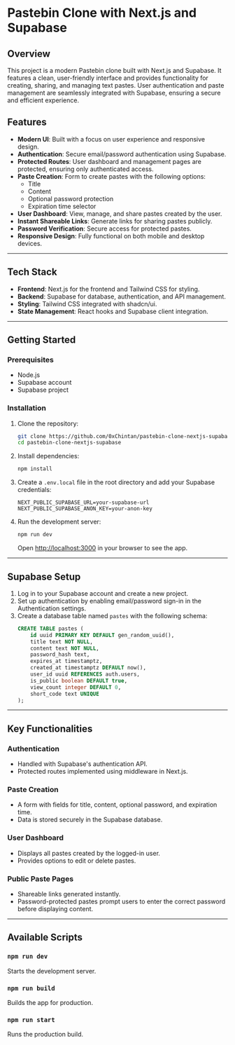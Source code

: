 # Pastebin Clone with Next.js and Supabase

## Overview

This project is a modern Pastebin clone built with Next.js and Supabase. It features a clean, user-friendly interface and provides functionality for creating, sharing, and managing text pastes. User authentication and paste management are seamlessly integrated with Supabase, ensuring a secure and efficient experience.

## Features

- **Modern UI**: Built with a focus on user experience and responsive design.
- **Authentication**: Secure email/password authentication using Supabase.
- **Protected Routes**: User dashboard and management pages are protected, ensuring only authenticated access.
- **Paste Creation**: Form to create pastes with the following options:
  - Title
  - Content
  - Optional password protection
  - Expiration time selector
- **User Dashboard**: View, manage, and share pastes created by the user.
- **Instant Shareable Links**: Generate links for sharing pastes publicly.
- **Password Verification**: Secure access for protected pastes.
- **Responsive Design**: Fully functional on both mobile and desktop devices.

---

## Tech Stack

- **Frontend**: Next.js for the frontend and Tailwind CSS for styling.
- **Backend**: Supabase for database, authentication, and API management.
- **Styling**: Tailwind CSS integrated with shadcn/ui.
- **State Management**: React hooks and Supabase client integration.

---

## Getting Started

### Prerequisites

- Node.js
- Supabase account
- Supabase project

### Installation

1. Clone the repository:

   ```bash
   git clone https://github.com/0xChintan/pastebin-clone-nextjs-supabase.git
   cd pastebin-clone-nextjs-supabase
   ```

2. Install dependencies:

   ```bash
   npm install
   ```

3. Create a `.env.local` file in the root directory and add your Supabase credentials:

   ```env
   NEXT_PUBLIC_SUPABASE_URL=your-supabase-url
   NEXT_PUBLIC_SUPABASE_ANON_KEY=your-anon-key
   ```

4. Run the development server:
   ```bash
   npm run dev
   ```
   Open [http://localhost:3000](http://localhost:3000) in your browser to see the app.

---

## Supabase Setup

1. Log in to your Supabase account and create a new project.
2. Set up authentication by enabling email/password sign-in in the Authentication settings.
3. Create a database table named `pastes` with the following schema:
   ```sql
   CREATE TABLE pastes (
       id uuid PRIMARY KEY DEFAULT gen_random_uuid(),
       title text NOT NULL,
       content text NOT NULL,
       password_hash text,
       expires_at timestamptz,
       created_at timestamptz DEFAULT now(),
       user_id uuid REFERENCES auth.users,
       is_public boolean DEFAULT true,
       view_count integer DEFAULT 0,
       short_code text UNIQUE
   );
   ```

---

## Key Functionalities

### Authentication

- Handled with Supabase's authentication API.
- Protected routes implemented using middleware in Next.js.

### Paste Creation

- A form with fields for title, content, optional password, and expiration time.
- Data is stored securely in the Supabase database.

### User Dashboard

- Displays all pastes created by the logged-in user.
- Provides options to edit or delete pastes.

### Public Paste Pages

- Shareable links generated instantly.
- Password-protected pastes prompt users to enter the correct password before displaying content.

---

## Available Scripts

### `npm run dev`

Starts the development server.

### `npm run build`

Builds the app for production.

### `npm run start`

Runs the production build.
